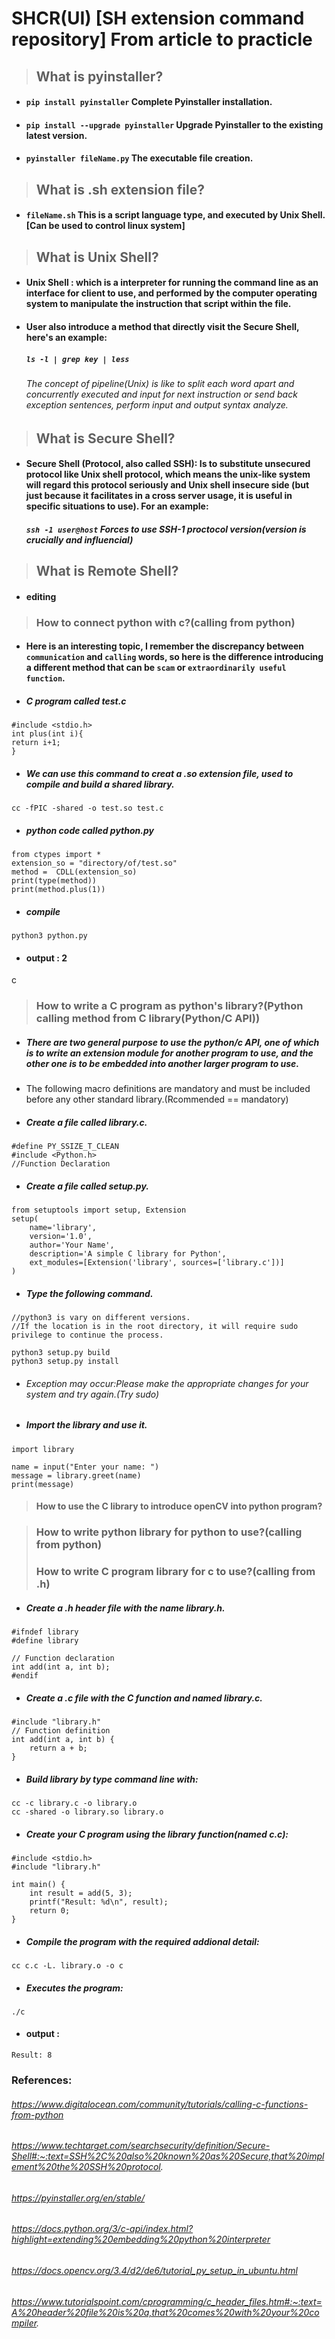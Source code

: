 # SHCR(UI) [SH extension command repository] From article to practicle
> ## What is pyinstaller?
 * #### `pip install pyinstaller` Complete Pyinstaller installation.
 * #### `pip install --upgrade pyinstaller` Upgrade Pyinstaller to the existing latest version.
 * #### `pyinstaller fileName.py` The executable file creation.

> ## What is .sh extension file?  
* #### `fileName.sh` This is a script language type, and executed by Unix Shell. [Can be used to control linux system]
> ## What is Unix Shell? 
* #### Unix Shell : which is a interpreter for running the command line as an interface for client to use, and performed by the computer operating system to manipulate the instruction that script within the file.
* #### User also introduce a method that directly visit the Secure Shell, here's an example:
	##### `ls -l | grep key | less`
	###### The concept of pipeline(Unix) is like to split each word apart and concurrently executed and input for next instruction or send back exception sentences, perform input and output syntax analyze. 
> ## What is Secure Shell? 

* #### Secure Shell (Protocol, also called SSH): Is to substitute unsecured protocol like Unix shell protocol, which means the unix-like system will regard this protocol seriously and Unix shell insecure side (but just because it facilitates in a cross server usage, it is useful in specific situations to use). For an example:
	##### `ssh -1 user@host` Forces to use SSH-1 proctocol version(version is crucially and influencial) 

> ## What is Remote Shell? 
* #### editing
> ### How to connect python with c?(calling from python)
* #### Here is an interesting topic, I remember the discrepancy between `communication` and `calling` words, so here is the difference introducing a different method that can be `scam` or `extraordinarily useful function`.
* ##### C program called test.c
```
#include <stdio.h>
int plus(int i){
return i+1;
}
```
* ##### We can use this command to creat a .so extension file, used to compile and build a shared library.
```
cc -fPIC -shared -o test.so test.c 
```
* ##### python code called python.py
```
from ctypes import *
extension_so = "directory/of/test.so"
method =  CDLL(extension_so)
print(type(method))
print(method.plus(1))
```
* ##### compile
```
python3 python.py
```
* #### output : 2
c
> ### How to write a C program as python's library?(Python calling method from C library(Python/C API))

* ##### There are two general purpose to use the python/c API, one of which is to write an extension module for another program to use, and the other one is to be embedded into another larger program to use. 
* The following macro definitions are mandatory and must be included before any other standard library.(Rcommended == mandatory)
* ##### Create a file called library.c.
```
#define PY_SSIZE_T_CLEAN
#include <Python.h>
//Function Declaration
```
* ##### Create a file called setup.py.
```
from setuptools import setup, Extension
setup(
    name='library',
    version='1.0',
    author='Your Name',
    description='A simple C library for Python',
    ext_modules=[Extension('library', sources=['library.c'])]
)
```
* ##### Type the following command.
```
//python3 is vary on different versions.
//If the location is in the root directory, it will require sudo privilege to continue the process.

python3 setup.py build
python3 setup.py install
```
* ###### Exception  may occur:Please make the appropriate changes for your system and try again.(Try sudo)
* ##### Import the library and use it.
```
import library

name = input("Enter your name: ")
message = library.greet(name)
print(message)
```



 > #### How to use the C library to introduce openCV into python program?


> ### How to write python library for python to use?(calling from python)
> ### How to write C program library for c to use?(calling from .h)

* ##### Create a .h header file with the name library.h.
```
#ifndef library
#define library

// Function declaration
int add(int a, int b);
#endif
```
* ##### Create a .c file with the C function and named library.c.
```
#include "library.h"
// Function definition
int add(int a, int b) {
    return a + b;
}
```
* ##### Build library by type command line with:
```
cc -c library.c -o library.o
cc -shared -o library.so library.o
```
* ##### Create your C program using the library function(named c.c):
```
#include <stdio.h>
#include "library.h"

int main() {
    int result = add(5, 3);
    printf("Result: %d\n", result);
    return 0;
}
```
* ##### Compile the program with the required addional detail:
```
cc c.c -L. library.o -o c
```
* ##### Executes the program:
```
./c
```
* #### output :
``` 
Result: 8
```


### References:
###### https://www.digitalocean.com/community/tutorials/calling-c-functions-from-python  
###### https://www.techtarget.com/searchsecurity/definition/Secure-Shell#:~:text=SSH%2C%20also%20known%20as%20Secure,that%20implement%20the%20SSH%20protocol.
###### https://pyinstaller.org/en/stable/
###### https://docs.python.org/3/c-api/index.html?highlight=extending%20embedding%20python%20interpreter
###### https://docs.opencv.org/3.4/d2/de6/tutorial_py_setup_in_ubuntu.html
###### https://www.tutorialspoint.com/cprogramming/c_header_files.htm#:~:text=A%20header%20file%20is%20a,that%20comes%20with%20your%20compiler.
